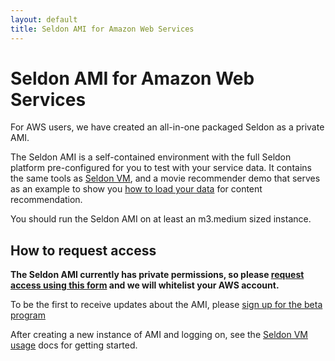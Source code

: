 ```yaml
---
layout: default
title: Seldon AMI for Amazon Web Services
---
```


# Seldon AMI for Amazon Web Services

For AWS users, we have created an all-in-one packaged Seldon as a private AMI. 

The Seldon AMI is a self-contained environment with the full Seldon platform pre-configured for you to test with your service data. It contains the same tools as [Seldon VM](vm.html), and a movie recommender demo that serves as an example to show you [how to load your data](data.html) for content recommendation.

You should run the Seldon AMI on at least an m3.medium sized instance.

## How to request access
**The Seldon AMI currently has private permissions, so please [request access using this form](https://docs.google.com/forms/d/1a81is8xqZxPNT1ZZMupiD70Y2KvPQbrnYQM6w1RYsBI/viewform) and we will whitelist your AWS account.**

To be the first to receive updates about the AMI, please [sign up for the beta program](http://www.seldon.io/open-source)

After creating a new instance of AMI and logging on, see the [Seldon VM usage](vm-usage.html) docs for getting started.

